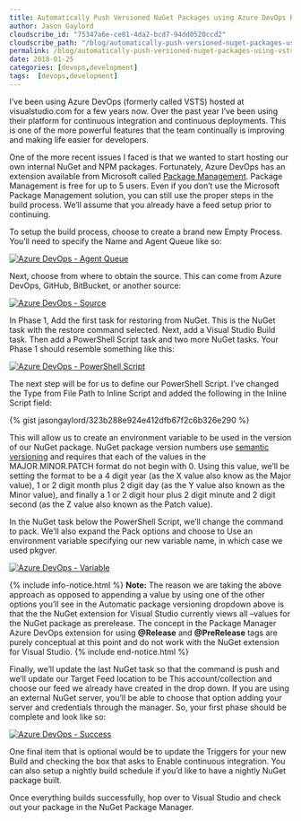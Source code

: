 ```yaml
---
title: Automatically Push Versioned NuGet Packages using Azure DevOps Build Process
author: Jason Gaylord
cloudscribe_id: "75347a6e-ce01-4da2-bcd7-94dd0520ccd2"
cloudscribe_path: "/blog/automatically-push-versioned-nuget-packages-using-vsts-build-process"
permalink: /blog/automatically-push-versioned-nuget-packages-using-vsts-build-process
date: 2018-01-25
categories: [devops,development]
tags:  [devops,development]
---
```


I’ve been using Azure DevOps (formerly called VSTS) hosted at visualstudio.com for a few years now. Over the past year I’ve been using their platform for continuous integration and continuous deployments. This is one of the more powerful features that the team continually is improving and making life easier for developers.

One of the more recent issues I faced is that we wanted to start hosting our own internal NuGet and NPM packages. Fortunately, Azure DevOps has an extension available from Microsoft called [Package Management](http://jasong.us/2DKfc04). Package Management is free for up to 5 users. Even if you don’t use the Microsoft Package Management solution, you can still use the proper steps in the build process. We’ll assume that you already have a feed setup prior to continuing.

To setup the build process, choose to create a brand new Empty Process. You’ll need to specify the Name and Agent Queue like so:

[![Azure DevOps - Agent Queue](https://cdn.jasongaylord.com/images/2018/01/25/agentqueue.png "Azure DevOps - Agent Queue")](https://cdn.jasongaylord.com/images/2018/01/25/agentqueue.png)

Next, choose from where to obtain the source. This can come from Azure DevOps, GitHub, BitBucket, or another source:

[![Azure DevOps - Source](https://cdn.jasongaylord.com/images/2018/01/25/source.png "Azure DevOps - Source")](https://cdn.jasongaylord.com/images/2018/01/25/source.png)

In Phase 1, Add the first task for restoring from NuGet. This is the NuGet task with the restore command selected. Next, add a Visual Studio Build task. Then add a PowerShell Script task and two more NuGet tasks. Your Phase 1 should resemble something like this:

[![Azure DevOps - PowerShell Script](https://cdn.jasongaylord.com/images/2018/01/25/powershellscript.png "Azure DevOps - PowerShell Script")](https://cdn.jasongaylord.com/images/2018/01/25/powershellscript.png)

The next step will be for us to define our PowerShell Script. I’ve changed the Type from File Path to Inline Script and added the following in the Inline Script field:

{% gist jasongaylord/323b288e924e412dfb67f2c6b326e290 %}

This will allow us to create an environment variable to be used in the version of our NuGet package. NuGet package version numbers use [semantic versioning](http://jasong.us/2EaVBDW) and requires that each of the values in the MAJOR.MINOR.PATCH format do not begin with 0. Using this value, we’ll be setting the format to be a 4 digit year (as the X value also know as the Major value), 1 or 2 digit month plus 2 digit day (as the Y value also known as the Minor value), and finally a 1 or 2 digit hour plus 2 digit minute and 2 digit second (as the Z value also known as the Patch value).

In the NuGet task below the PowerShell Script, we’ll change the command to pack. We’ll also expand the Pack options and choose to Use an environment variable specifying our new variable name, in which case we used pkgver.

[![Azure DevOps - Variable](https://cdn.jasongaylord.com/images/2018/01/25/variable.png "Azure DevOps - Variable")](https://cdn.jasongaylord.com/images/2018/01/25/variable.png)

{% include info-notice.html %}
<strong>Note:</strong> The reason we are taking the above approach as opposed to appending a value by using one of the other options you’ll see in the Automatic package versioning dropdown above is that the the NuGet extension for Visual Studio currently views all –values for the NuGet package as prerelease. The concept in the Package Manager Azure DevOps extension for using <strong>@Release</strong> and <strong>@PreRelease</strong> tags are purely conceptual at this point and do not work with the NuGet extension for Visual Studio.
{% include end-notice.html %}

Finally, we’ll update the last NuGet task so that the command is push and we’ll update our Target Feed location to be This account/collection and choose our feed we already have created in the drop down. If you are using an external NuGet server, you’ll be able to choose that option adding your server and credentials through the manager. So, your first phase should be complete and look like so:

[![Azure DevOps - Success](https://cdn.jasongaylord.com/images/2018/01/25/success.png "Azure DevOps - Success")](https://cdn.jasongaylord.com/images/2018/01/25/success.png)

One final item that is optional would be to update the Triggers for your new Build and checking the box that asks to Enable continuous integration. You can also setup a nightly build schedule if you’d like to have a nightly NuGet package built.

Once everything builds successfully, hop over to Visual Studio and check out your package in the NuGet Package Manager.